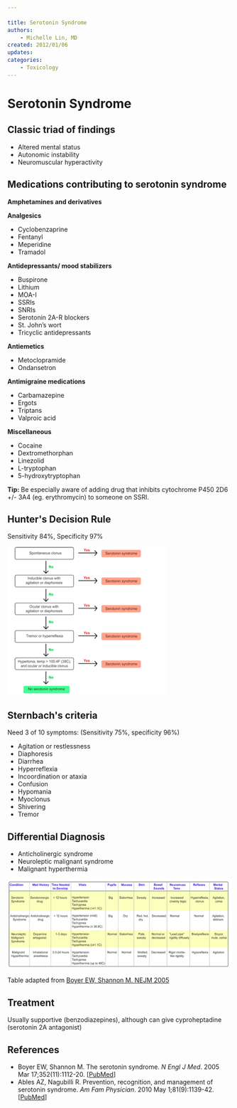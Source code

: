 ```yaml
---

title: Serotonin Syndrome
authors:
    - Michelle Lin, MD
created: 2012/01/06
updates:
categories:
    - Toxicology
---
```


# Serotonin Syndrome

## Classic triad of findings 

- Altered mental status
- Autonomic instability
- Neuromuscular hyperactivity

## Medications contributing to serotonin syndrome

**Amphetamines and derivatives**

**Analgesics**

- <span class="drug">Cyclobenzaprine</span>
- <span class="drug">Fentanyl</span>
- <span class="drug">Meperidine</span>
- <span class="drug">Tramadol</span>

**Antidepressants/ mood stabilizers**

- <span class="drug">Buspirone</span>
- <span class="drug">Lithium</span>
- <span class="drug">MOA-I</span>
- <span class="drug">SSRIs</span>
- <span class="drug">SNRIs </span>
- <span class="drug">Serotonin 2A-R blockers</span>
- <span class="drug">St. John’s wort</span>
- <span class="drug">Tricyclic antidepressants</span>

**Antiemetics**

- <span class="drug">Metoclopramide </span>
- <span class="drug">Ondansetron</span>

**Antimigraine medications**

- <span class="drug">Carbamazepine </span>
- <span class="drug">Ergots </span>
- <span class="drug">Triptans</span>
- <span class="drug">Valproic acid</span>

**Miscellaneous**

- <span class="drug">Cocaine</span>
- <span class="drug">Dextromethorphan</span>
- <span class="drug">Linezolid</span>
- <span class="drug">L-tryptophan</span>
- <span class="drug">5-hydroxytryptophan</span>

**Tip:** Be especially aware of adding drug that inhibits cytochrome P450 2D6 +/- 3A4 (eg. erythromycin) to someone on SSRI.

## Hunter's Decision Rule 

Sensitivity 84%, Specificity 97%

![Hunter's decision Rule diagram](image-1.png)

## Sternbach's criteria

Need 3 of 10 symptoms: (Sensitivity 75%, specificity 96%)

- Agitation or restlessness
- Diaphoresis
- Diarrhea
- Hyperreflexia
- Incoordination or ataxia
- Confusion
- Hypomania
- Myoclonus
- Shivering
- Tremor 

## Differential Diagnosis

- Anticholinergic syndrome
- Neuroleptic malignant syndrome
- Malignant hyperthermia 

![Sternbach's criteria table](image-2.png)

Table adapted from [Boyer EW, Shannon M. NEJM 2005](http://www.ncbi.nlm.nih.gov/pubmed/15784664)

## Treatment 

Usually supportive (benzodiazepines), although can give <span class="drug">cyproheptadine</span> (serotonin 2A antagonist) 

## References

- Boyer EW, Shannon M. The serotonin syndrome. _N Engl J Med_. 2005 Mar 17;352(11):1112-20. [[PubMed](http://www.ncbi.nlm.nih.gov/pubmed/15784664)]
- Ables AZ, Nagubilli R. Prevention, recognition, and management of serotonin syndrome. _Am Fam Physician_. 2010 May 1;81(9):1139-42. [[PubMed](http://www.ncbi.nlm.nih.gov/pubmed/?term=20433130)]
